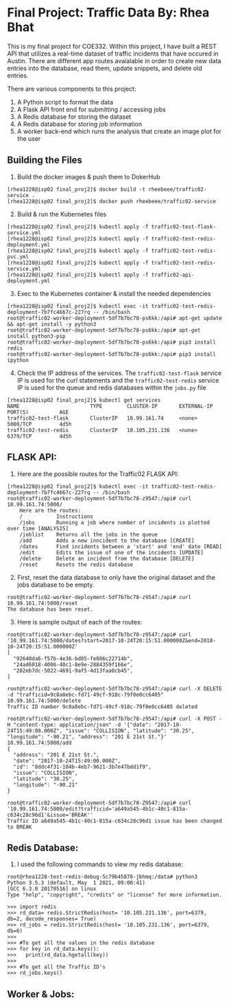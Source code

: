# Final Project: Traffic Data By: Rhea Bhat

This is my final project for COE332. Within this project, I have built a REST API that utilizes a real-time dataset of traffic incidents that have occured in Austin. There are different app routes avaialable in order to create new data entries into the database, read them, update snippets, and delete old entries.

There are various components to this project:
1. A Python script to format the data
2. A Flask API front end for submitting / accessing jobs
3. A Redis database for storing the dataset
4. A Redis database for storing job information
5. A worker back-end which runs the analysis that create an image plot for the user

## **Building the Files**

1. Build the docker images & push them to DokerHub
```
[rhea1228@isp02 final_proj2]$ docker build -t rheebeee/traffic02-service .
[rhea1228@isp02 final_proj2]$ docker push rheebeee/traffic02-service
```
2. Build & run the Kubernetes files
```
[rhea1228@isp02 final_proj2]$ kubectl apply -f traffic02-test-flask-service.yml
[rhea1228@isp02 final_proj2]$ kubectl apply -f traffic02-test-redis-deployment.yml
[rhea1228@isp02 final_proj2]$ kubectl apply -f traffic02-test-redis-pvc.yml
[rhea1228@isp02 final_proj2]$ kubectl apply -f traffic02-test-redis-service.yml
[rhea1228@isp02 final_proj2]$ kubectl apply -f traffic02-api-deployment.yml
```

3. Exec to the Kubernetes container & install the needed dependencies
```
[rhea1228@isp02 final_proj2]$ kubectl exec -it traffic02-test-redis-deployment-7b7fc4667c-227rq -- /bin/bash
root@traffic02-worker-deployment-5df7b7bc78-ps6kk:/api# apt-get update && apt-get install -y python3
root@traffic02-worker-deployment-5df7b7bc78-ps6kk:/api# apt-get install python3-pip
root@traffic02-worker-deployment-5df7b7bc78-ps6kk:/api# pip3 install redis
root@traffic02-worker-deployment-5df7b7bc78-ps6kk:/api# pip3 install ipython
```

4. Check the IP address of the services. The ```traffic02-test-flask``` service IP is used for the curl statements and the ```traffic02-test-redis``` service IP is used for the queue and redis databases within the ```jobs.py``` file

```
[rhea1228@isp02 final_proj2]$ kubectl get services
NAME                       TYPE        CLUSTER-IP       EXTERNAL-IP   PORT(S)          AGE
traffic02-test-flask       ClusterIP   10.99.161.74     <none>        5000/TCP         4d5h
traffic02-test-redis       ClusterIP   10.105.231.136   <none>        6379/TCP         4d5h
```

## **FLASK API:**
1. Here are the possible routes for the Traffic02 FLASK API:
```
[rhea1228@isp02 final_proj2]$ kubectl exec -it traffic02-test-redis-deployment-7b7fc4667c-227rq -- /bin/bash
root@traffic02-worker-deployment-5df7b7bc78-z9547:/api# curl 10.99.161.74:5000/
    Here are the routes:
    /           Instructions
    /jobs       Running a job where number of incidents is plotted over time [ANALYSIS]
    /joblist    Returns all the jobs in the queue
    /add        Adds a new inncident to the database [CREATE]
    /dates      Find incidents between a 'start' and 'end' date [READ]
    /edit       Edits the issue of one of the incidents [UPDATE]
    /delete     Delete an incident from the database [DELETE]
    /reset      Resets the redis database
```    

2. First, reset the data database to only have the original dataset and the jobs database to be empty.
```
root@traffic02-worker-deployment-5df7b7bc78-z9547:/api# curl 10.99.161.74:5000/reset
The database has been reset.
```
3. Here is sample output of each of the routes:
```
root@traffic02-worker-deployment-5df7b7bc78-z9547:/api# curl '10.99.161.74:5000/dates?start=2017-10-24T20:15:51.000000Z&end=2018-10-24T20:15:51.000000Z'
[
  "92640da6-f57b-4e36-bd05-fe806c22714b",
  "24ad6018-4006-40c1-8e9e-2884359f166e",
  "282eb7dc-5022-4691-9af5-4d13faa0cb45",
]

root@traffic02-worker-deployment-5df7b7bc78-z9547:/api# curl -X DELETE -d "trafficid=9c8a8ebc-fd71-49cf-918c-79f0e0cc6405" 10.99.161.74:5000/delete
Traffic ID number 9c8a8ebc-fd71-49cf-918c-79f0e0cc6405 deleted

root@traffic02-worker-deployment-5df7b7bc78-z9547:/api# curl -X POST -H "content-type: application/json" -d '{"date": "2017-10-24T15:49:00.000Z", "issue": "COLLISION", "latitude": "30.25", "longitude": "-90.21", "address": "201 E 21st St."}' 10.99.161.74:5000/add
{
  "address": "201 E 21st St.",
  "date": "2017-10-24T15:49:00.000Z",
  "id": "8ddc4f31-104b-4eb7-9621-3b7e47bdd1f9",
  "issue": "COLLISION",
  "latitude": "30.25",
  "longitude": "-90.21"
}

root@traffic02-worker-deployment-5df7b7bc78-Z9547:/api# curl '10.99.161.74:5000/edit?trafficid='a649a545-4b1c-40c1-815a-c634c28c96d1'&issue='BREAK''
Traffic ID a649a545-4b1c-40c1-815a-c634c28c96d1 issue has been changed to BREAK

```
## **Redis Database:**
1. I used the following commands to view my redis database:

```
root@rhea1228-test-redis-debug-5c79b45878-jbhmq:/data# python3
Python 3.5.3 (default, May  1 2021, 09:00:41)
[GCC 6.3.0 20170516] on linux
Type "help", "copyright", "credits" or "license" for more information.

>>> import redis
>>> rd_data= redis.StrictRedis(host= '10.105.231.136', port=6379, db=2, decode_responses= True)
>>> rd_jobs = redis.StrictRedis(host= '10.105.231.136', port=6379, db=0)
>>> 
>>> #To get all the values in the redis database
>>> for key in rd_data.keys():
>>>   print(rd_data.hgetall(key))
>>> 
>>> #To get all the Traffic ID's  
>>> rd_jobs.keys()
```

## **Worker &  Jobs:**

